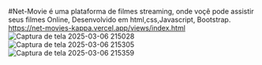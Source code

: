 #Net-Movie é uma plataforma de filmes streaming, onde voçê pode assistir seus filmes Online, Desenvolvido em html,css,Javascript, Bootstrap.
https://net-movies-kappa.vercel.app/views/index.html
![Captura de tela 2025-03-06 215028](https://github.com/user-attachments/assets/534ebab0-4e5b-439d-8b0b-8b08203b7ef9)
![Captura de tela 2025-03-06 215305](https://github.com/user-attachments/assets/91e34448-caaa-4b8e-8380-477a2ac160aa)
![Captura de tela 2025-03-06 215359](https://github.com/user-attachments/assets/ea4c5650-cd99-4397-94b6-92951e6ff2a0)
